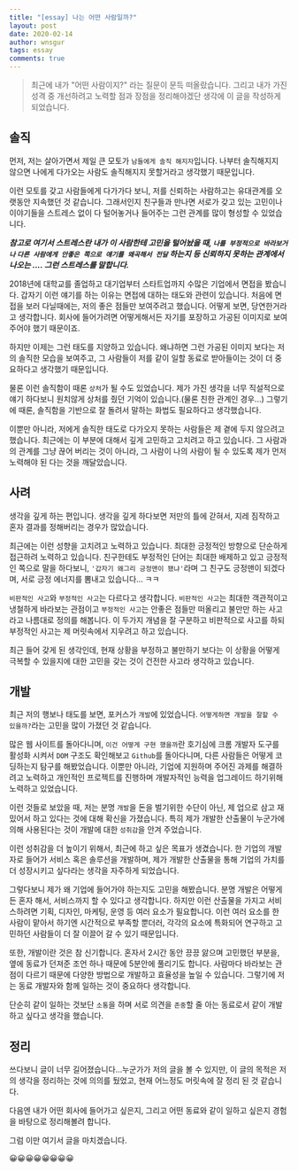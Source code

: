 ```yaml
---
title: "[essay] 나는 어떤 사람일까?"
layout: post
date: 2020-02-14
author: wnsgur
tags: essay
comments: true
---
```


> 최근에 내가 "어떤 사람이지?" 라는 질문이 문득 떠올랐습니다. 
> 그리고 내가 가진 성격 중 개선하려고 노력할 점과 장점을 정리해야겠단 생각에 이 글을 작성하게 되었습니다.  

## 솔직
먼저, 저는 살아가면서 제일 큰 모토가 `남들에게 솔직 해지자`입니다. 나부터 솔직해지지 않으면 나에게 다가오는 사람도 솔직해지지 못할거라고 생각했기 때문입니다.

이런 모토를 갖고 사람들에게 다가가다 보니, 저를 신뢰하는 사람하고는 유대관계를 오랫동안 지속했던 것 같습니다. 그래서인지 친구들과 만나면 서로가 갖고 있는 고민이나 이야기들을 스트레스 없이 다 털어놓거나 들어주는 그런 관계를 많이 형성할 수 있었습니다.

***참고로 여기서 스트레스란 내가 이 사람한테 고민을 털어놨을 때, `나를 부정적으로 바라보거나` `다른 사람에게 안좋은 쪽으로 얘기를 왜곡해서 전달` 하는지 등 신뢰하지 못하는 관계에서 나오는 .... 그런 스트레스를 말합니다.***

2018년에 대학교를 졸업하고 대기업부터 스타트업까지 수많은 기업에서 면접을 봤습니다. 갑자기 이런 얘기를 하는 이유는 면접에 대하는 태도와 관련이 있습니다. 처음에 면접을 보러 다닐때에는, 저의 좋은 점들만 보여주려고 했습니다. 어떻게 보면, 당연한거라고 생각합니다. 회사에 들어가려면 어떻게해서든 자기를 포장하고 가공된 이미지로 보여주어야 했기 때문이죠.

하지만 이제는 그런 태도를 지양하고 있습니다. 왜냐하면 그런 가공된 이미지 보다는 저의 솔직한 모습을 보여주고, 그 사람들이 저를 같이 일할 동료로 받아들이는 것이 더 중요하다고 생각했기 때문입니다.

물론 이런 솔직함이 때론 `상처`가 될 수도 있었습니다. 제가 가진 생각을 너무 직설적으로 얘기 하다보니 원치않게 상처를 줬던 기억이 있습니다.(물론 친한 관계인 경우...) 그렇기에 때론, 솔직함을 기반으로 잘 돌려서 말하는 화법도 필요하다고 생각했습니다.

이뿐만 아니라, 저에게 솔직한 태도로 다가오지 못하는 사람들은 제 곁에 두지 않으려고 했습니다. 최근에는 이 부분에 대해서 깊게 고민하고 고치려고 하고 있습니다. 그 사람과의 관계를 그냥 끊어 버리는 것이 아니라, 그 사람이 나의 사람이 될 수 있도록 제가 먼저 노력해야 된 다는 것을 깨달았습니다.

## 사려
생각을 깊게 하는 편입니다. 생각을 깊게 하다보면 저만의 틀에 갇혀서, 지레 짐작하고 혼자 결과를 정해버리는 경우가 많았습니다. 

최근에는 이런 성향을 고치려고 노력하고 있습니다. 최대한 긍정적인 방향으로 단순하게 접근하려 노력하고 있습니다. 친구한테도 부정적인 단어는 최대한 배제하고 있고 긍정적인 쪽으로 말을 하다보니, `'갑자기 왜그리 긍정맨이 됐냐'`라며 그 친구도 긍정맨이 되겠다며, 서로 긍정 에너지를 뽐내고 있습니다... ㅋㅋ

`비판적인 사고`와 `부정적인 사고`는 다르다고 생각합니다. `비판적인 사고`는 최대한 객관적이고 냉철하게 바라보는 관점이고 `부정적인 사고`는 안좋은 점들만 떠올리고 불만만 하는 사고라고 나름대로 정의를 해봅니다. 이 두가지 개념을 잘 구분하고 비판적으로 사고를 하되 부정적인 사고는 제 머릿속에서 지우려고 하고 있습니다.

최근 들어 갖게 된 생각인데, 현재 상황을 부정하고 불만하기 보다는 이 상황을 어떻게 극복할 수 있을지에 대한 고민을 갖는 것이 건전한 사고라 생각하고 있습니다.

## 개발
최근 저의 행보나 태도를 보면, 포커스가 `개발`에 있었습니다. `어떻게하면 개발을 잘할 수 있을까?`라는 고민을 많이 가졌던 것 같습니다. 

많은 웹 사이트를 돌아다니며, `이건 어떻게 구현 했을까`란 호기심에 크롬 개발자 도구를 활성화 시켜서 `DOM` 구조도 확인해보고 `Github`를 돌아다니며, 다른 사람들은 어떻게 코딩하는지 탐구를 해봤었습니다. 이뿐만 아니라, 기업에 지원하며 주어진 과제를 해결하려고 노력하고 개인적인 프로젝트를 진행하며 개발자적인 능력을 업그레이드 하기위해 노력하고 있었습니다.

이런 것들로 보았을 때, 저는 분명 `개발`을 돈을 벌기위한 수단이 아닌, 제 업으로 삼고 재밌어서 하고 있다는 것에 대해 확신을 가졌습니다. 특히 제가 개발한 산출물이 누군가에 의해 사용된다는 것이 개발에 대한 `성취감`을 안겨 주었습니다.

이런 성취감을 더 높이기 위해서, 최근에 하고 싶은 목표가 생겼습니다. 한 기업의 개발자로 들어가 서비스 혹은 솔루션을 개발하며, 제가 개발한 산출물을 통해 기업의 가치를 더 성장시키고 싶다라는 생각을 자주하게 되었습니다.

그렇다보니 제가 왜 기업에 들어가야 하는지도 고민을 해봤습니다. 분명 개발은 어떻게든 혼자 해서, 서비스까지 할 수 있다고 생각합니다. 하지만 이런 산출물을 가지고 서비스하려면 기획, 디자인, 마케팅, 운영 등 여러 요소가 필요합니다. 이런 여러 요소를 한 사람이 맡아서 하기엔 시간적으로 부족할 뿐더러, 각각의 요소에 특화되어 연구하고 고민하던 사람들이 더 잘 이끌어 갈 수 있기 때문입니다.

또한, 개발이란 것은 참 신기합니다. 혼자서 2시간 동안 끙끙 앓으며 고민했던 부분을, 옆에 동료가 던져준 조언 하나 때문에 5분안에 풀리기도 합니다. 사람마다 바라보는 관점이 다르기 때문에 다양한 방법으로 개발하고 효율성을 높일 수 있습니다. 그렇기에 저는 동료 개발자와 함께 일하는 것이 중요하다 생각합니다. 

단순히 같이 일하는 것보단 `소통`을 하며 서로 의견을 `존중`할 줄 아는 동료로서 같이 개발하고 싶다고 생각을 했습니다.


## 정리
쓰다보니 글이 너무 길어졌습니다...누군가가 저의 글을 볼 수 있지만, 이 글의 목적은 저의 생각을 정리하는 것에 의의를 뒀었고, 현재 어느정도 머릿속에 잘 정리 된 것 같습니다.

다음엔 내가 어떤 회사에 들어가고 싶은지, 그리고 어떤 동료와 같이 일하고 싶은지 경험을 바탕으로 정리해볼려 합니다. 

그럼 이만 여기서 글을 마치겠습니다.

😀😀😀😀😀😀😀😀


